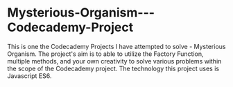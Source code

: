 # Mysterious-Organism---Codecademy-Project
This is one the Codecademy Projects I have attempted to solve - Mysterious Organism.
The project's aim is to able to utilize the Factory Function, multiple methods, and your own creativity to solve various problems within the scope of the Codecademy project.
The technology this project uses is Javascript ES6. 

